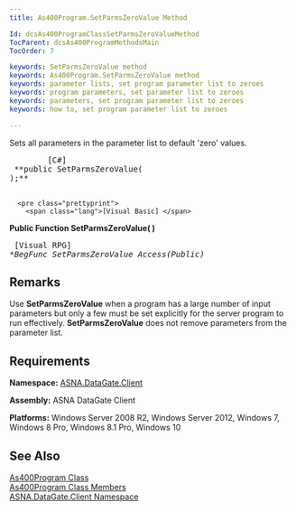 ```yaml
---
title: As400Program.SetParmsZeroValue Method

Id: dcsAs400ProgramClassSetParmsZeroValueMethod
TocParent: dcsAs400ProgramMethodsMain
TocOrder: 7

keywords: SetParmsZeroValue method
keywords: As400Program.SetParmsZeroValue method
keywords: parameter lists, set program parameter list to zeroes
keywords: program parameters, set parameter list to zeroes
keywords: parameters, set program parameter list to zeroes
keywords: how to, set program parameter list to zeroes

---
```


Sets all parameters in the parameter list to default 'zero' values.
<pre class="prettyprint">
        <span class="lang">[C#]</span>
 **public SetParmsZeroValue(
);** 
      </pre>
      <pre class="prettyprint">
        <span class="lang">[Visual Basic] </span>
 **Public Function SetParmsZeroValue( )** 
      </pre>
      <pre class="prettyprint">
        <span class="lang">[Visual RPG]</span>
 **BegFunc SetParmsZeroValue Access(*Public)** 
      </pre>

## Remarks

Use **SetParmsZeroValue** when a program has a large number of input parameters but only a few must be set explicitly for the server program to run effectively. **SetParmsZeroValue** does not remove parameters from the parameter list.
## Requirements

**Namespace:** [ASNA.DataGate.Client](datagate-client-namespace.html) 

**Assembly:** ASNA DataGate Client

**Platforms:** Windows Server 2008 R2, Windows Server 2012, Windows 7, Windows 8 Pro, Windows 8.1 Pro, Windows 10
## See Also


[As400Program Class](as400program-class.html)
      <br />
      [
					As400Program Class Members](as400program-members.html)
      <br />
      [ASNA.DataGate.Client 
					Namespace](datagate-client-namespace.html)

